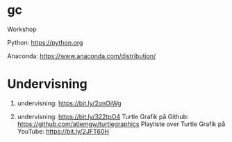 # gc
Workshop

Python: https://python.org

Anaconda: https://www.anaconda.com/distribution/

# Undervisning
1. undervisning: https://bit.ly/2onOiWg

2. undervisning: https://bit.ly/322tpO4
Turtle Grafik på Github: https://github.com/atlemgw/turtlegraphics
Playliste over Turtle Grafik på YouTube: https://bit.ly/2JFT60H 
